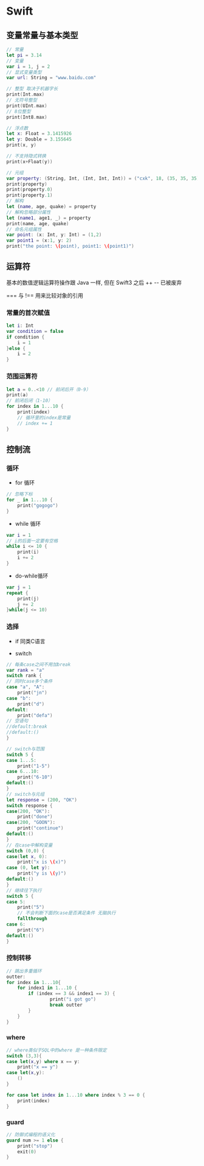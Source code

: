# Swift

## 变量常量与基本类型

```swift
// 常量
let pi = 3.14
// 变量
var i = 1, j = 2
// 显式变量类型
var url: String = "www.baidu.com"

// 整型 取决于机器字长
print(Int.max)
// 无符号整型
print(UInt.max)
// 8位整型
print(Int8.max)

// 浮点数
let x: Float = 3.1415926
let y: Double = 3.155645
print(x, y)

// 不支持隐式转换
print(x+Float(y))

// 元组
var property: (String, Int, (Int, Int, Int)) = ("cxk", 18, (35, 35, 35))
print(property)
print(property.0)
print(property.1)
// 解构
let (name, age, quake) = property
// 解构忽略部分属性
let (name1, age1, _) = property
print(name, age, quake)
// 命名元组属性
var point: (x: Int, y: Int) = (1,2)
var point1 = (x:1, y: 2)
print("the point: \(point), point1: \(point1)")
```

## 运算符

基本的数值逻辑运算符操作跟 Java 一样, 但在 Swift3 之后 ++ -- 已被废弃

=== 与 !== 用来比较对象的引用

### 常量的首次赋值

```swift
let i: Int
var condition = false
if condition {
    i = 1
}else {
    i = 2
}
```

### 范围运算符

```swift
let a = 0..<10 // 前闭后开（0-9）
print(a)
// 前闭后闭（1-10）
for index in 1...10 {
    print(index)
    // 循环里的index是常量
    // index += 1
}

```

## 控制流

### 循环

- for 循环

```swift
// 忽略下标
for _ in 1...10 {
    print("gogogo")
}
```

- while 循环

```swift
var i = 1
// i的后面一定要有空格
while i <= 10 {
    print(i)
    i += 2
}

```

- do-while循环

```swift
var j = 1
repeat {
    print(j)
    j += 2
}while(j <= 10)
```

### 选择

- if 同类C语言

- switch

```swift
// 每条case之间不用加break
var rank = "a"
switch rank {
// 同时case多个条件
case "a", "A":
    print("jn")
case "b":
    print("d")
default:
    print("defa")
// 空语句
//default:break
//default:()
}

// switch与范围
switch 5 {
case 1...5:
    print("1-5")
case 6...10:
    print("6-10")
default:()
}
// switch与元组
let response = (200, "OK")
switch response {
case(200, "OK"):
    print("done")
case(200, "GOON"):
    print("continue")
default:()
}
// 在case中解构变量
switch (0,0) {
case(let x, 0):
    print("x is \(x)")
case (0, let y):
    print("y is \(y)")
default:()
}
// 继续往下执行
switch 5 {
case 5:
    print("5")
    // 不会判断下面的case是否满足条件 无脑执行
    fallthrough
case 6:
    print("6")
default:()
}
```

### 控制转移

```swift
// 跳出多重循环
outter:
for index in 1...10{
    for index1 in 1...10 {
        if (index == 3 && index1 == 3) {
                print("i got go")
                break outter
        }
    }
}
```

### where

```swift
// where类似于SQL中的where 是一种条件限定
switch (3,3){
case let(x,y) where x == y:
    print("x == y")
case let(x,y):
    ()
}

for case let index in 1...10 where index % 3 == 0 {
    print(index)
}
```

### guard

```swift
// 防御式编程的语义化
guard num >= 1 else {
    print("stop")
    exit(0)
}
```
